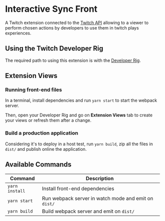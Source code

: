 # Interactive Sync Front

A Twitch extension connected to the [Twitch API](https://dev.twitch.tv/docs/api) allowing to a viewer to perform chosen actions by developers to use them in twitch plays experiences.

## Using the Twitch Developer Rig

The required path to using this extension is with the [Developer Rig](https://github.com/twitchdev/developer-rig).

## Extension Views

### Running front-end files

In a terminal, install dependencies and run `yarn start` to start the webpack server. 

Then, open your Developer Rig and go on **Extension Views** tab to create your views or refresh them after a change.

### Build a production application

Considering it's to deploy in a host test, run `yarn build`, zip all the files in `dist/` and publish online the application.

## Available Commands

| Command | Description |
|---------|-------------|
| `yarn install` | Install front-end dependencies |
| `yarn start` | Run webpack server in watch mode and emit on `dist/`|
| `yarn build` | Build webpack server and emit on `dist/` |

